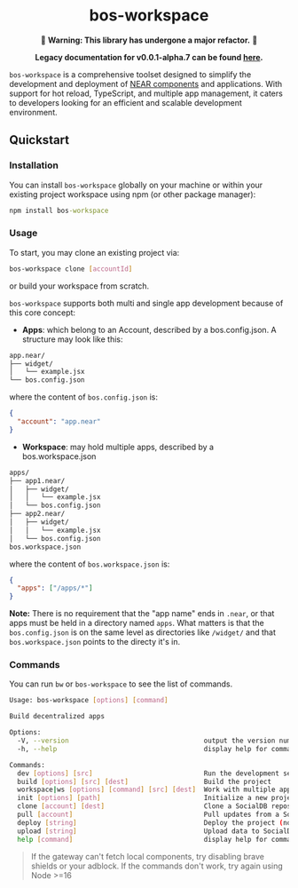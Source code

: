 <center>

# bos-workspace

🚧 **Warning: This library has undergone a major refactor.** 🚧

**Legacy documentation for v0.0.1-alpha.7 can be found [here](https://github.com/NEARBuilders/bos-workspace/tree/version/0.0.1-alpha.7).**

</center>

`bos-workspace` is a comprehensive toolset designed to simplify the development and deployment of [NEAR components](https://docs.near.org/bos/tutorial/quickstart) and applications. With support for hot reload, TypeScript, and multiple app management, it caters to developers looking for an efficient and scalable development environment.

## Quickstart

### Installation

You can install `bos-workspace` globally on your machine or within your existing project workspace using npm (or other package manager):

```cmd
npm install bos-workspace
```

### Usage

To start, you may clone an existing project via:

```bash
bos-workspace clone [accountId]
```

or build your workspace from scratch. 

`bos-workspace` supports both multi and single app development because of this core concept:
  
* **Apps**: which belong to an Account, described by a bos.config.json. A structure may look like this:

```txt
app.near/
├── widget/
│   └── example.jsx
└── bos.config.json
```

where the content of `bos.config.json` is:

```json
{
  "account": "app.near"
}
```

* **Workspace**: may hold multiple apps, described by a bos.workspace.json

```txt
apps/
├── app1.near/
│   ├── widget/
│   │   └── example.jsx
│   └── bos.config.json
├── app2.near/
│   ├── widget/
│   │   └── example.jsx
│   └── bos.config.json
bos.workspace.json
```

where the content of `bos.workspace.json` is:

```json
{
  "apps": ["/apps/*"]
}
```

**Note:** There is no requirement that the "app name" ends in `.near`, or that apps must be held in a directory named `apps`. What matters is that the `bos.config.json` is on the same level as directories like `/widget/` and that `bos.workspace.json` points to the directy it's in.



### Commands

You can run `bw` or `bos-workspace` to see the list of commands.

```bash
Usage: bos-workspace [options] [command]

Build decentralized apps

Options:
  -V, --version                                  output the version number
  -h, --help                                     display help for command

Commands:
  dev [options] [src]                            Run the development server
  build [options] [src] [dest]                   Build the project
  workspace|ws [options] [command] [src] [dest]  Work with multiple apps
  init [options] [path]                          Initialize a new project
  clone [account] [dest]                         Clone a SocialDB repository
  pull [account]                                 Pull updates from a SocialDB repository
  deploy [string]                                Deploy the project (not implemented)
  upload [string]                                Upload data to SocialDB (not implemented)
  help [command]                                 display help for command
```

> If the gateway can't fetch local components, try disabling brave shields or your adblock.
> If the commands don't work, try again using Node >=16
